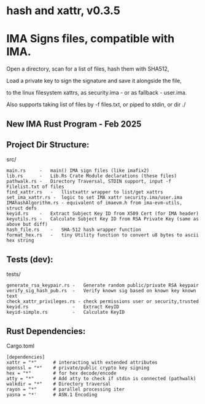 # hash and xattr, v0.3.5
# IMA Signs files, compatible with IMA.
Open a directory, scan for a list of files, hash them with SHA512, 

Load a private key to sign the signature and save it alongside the file,

to the linux filesystem xattrs, as security.ima - or as fallback - user.ima.

Also supports taking list of files by -f files.txt, or piped to stdin, or dir ./

## New IMA Rust Program - Feb 2025

## Project Dir Structure:
src/
```
main.rs		-	main() IMA sign files (like imafix2)
lib.rs		-   Lib.Rs Crate Module declarations (these files)
pathwalk.rs	-	Directory Traversal, STDIN support, input -f Filelist.txt of files
find_xattr.rs	-	llistxattr wrapper to list/get xattrs
set_ima_xattr.rs - 	logic to set IMA xattr security.ima/user.ima
IMAhashAlgorithm.rs - equivalent of imaevm.h from ima-evm-utils, struct defs
keyid.rs	-	Extract Subject Key ID from X509 Cert (for IMA header)
keyutils.rs	-	Calculate Subject Key ID from RSA Private Key (same as above but diff)
hash_file.rs	-	SHA-512 hash wrapper function
format_hex.rs	-	tiny Utility function to convert u8 bytes to ascii hex string
```
## Tests (dev):
tests/
```
generate_rsa_keypair.rs	-	Generate random public/private RSA keypair
verify_sig_hash_pub.rs	-	Verify known sig based on known key known text
check_xattr_privileges.rs - check permissions user or security,trusted
keyid.rs                -   Extract KeyID
keyid-simple.rs         -   Calculate KeyID
```
## Rust Dependencies:
Cargo.toml
```
[dependencies]
xattr = "*"      # interacting with extended attributes
openssl = "*"    # private/public crypto key signing
hex = "*"        # for hex decode/encode
atty = "*"       # Add atty to check if stdin is connected (pathwalk)
walkdir = "*"    # Directory traversal
rayon = "*"      # parallel processing iter
yasna = "*'      # ASN.1 Encoding
```
